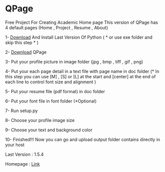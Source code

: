 # QPage
Free Project For Creating  Academic Home page
This version of QPage has 4 default pages (Home , Project , Resume , About)

1- [Download](https://www.python.org/downloads/) And Install Last Version Of Python ( * or use exe folder and skip this step * )

2- [Download](https://github.com/sepandhaghighi/qpage/archive/v1.5.4.zip) QPage

3- Put your profile picture in image folder (jpg , bmp , tiff , gif , png)

4- Put your each page detail in a text file with page name in doc folder (* In this step you can use [M] , [S] or [L] at the start and [center] at the end of each line to control font size and alignment )

5- Put your resume file (pdf format) in doc folder

6- Put your font file in font folder (*Optional)

7- Run setup.py

8- Choose your profile image size

9- Choose your text and background color 

10- Finished!!! Now you can go and upload output folder contains directly in your host

Last Version : 1.5.4     

Homepage : [Link](http://sepandhaghighi.github.io/qpage/page.html)

